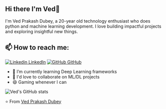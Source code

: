## Hi there I'm Ved👋
I'm Ved Prakash Dubey, a 20-year old technology enthusiast who does python and machine learning development. I love building impactful projects and exploring insightful new things.<br>
## 📫 How to reach me: 
[![Linkedin](https://i.stack.imgur.com/gVE0j.png) LinkedIn](https://www.linkedin.com/in/ved-prakash-dubey-swash/) [![GitHub](https://i.stack.imgur.com/tskMh.png) GitHub](https://github.com/VedPDubey)

- 🌱 I’m currently learning Deep Learning frameworks
- 👯 I'd love to collaborate on ML/DL projects
- 😄 Gaming whenever I can


![Ved's GitHub stats](https://github-readme-stats.vercel.app/api?username=VedPDubey&show_icons=true&theme=midnight-purple)




⭐️ From [Ved Prakash Dubey](https://github.com/VedPDubey)
